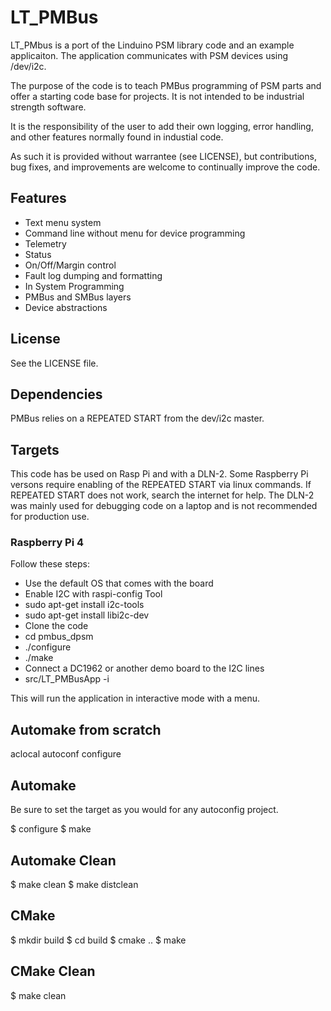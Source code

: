 # LT_PMBus

LT_PMbus is a port of the Linduino PSM library code and an example applicaiton.
The application communicates with PSM devices using /dev/i2c.

The purpose of the code is to teach PMBus programming of PSM parts and offer a
starting code base for projects. It is not intended to be industrial strength
software.

It is the responsibility of the user to add their own logging, error handling,
and other features normally found in industial code.

As such it is provided without warrantee (see LICENSE), but contributions,
bug fixes, and improvements are welcome to continually improve the code.

## Features

* Text menu system
* Command line without menu for device programming
* Telemetry
* Status
* On/Off/Margin control
* Fault log dumping and formatting
* In System Programming
* PMBus and SMBus layers
* Device abstractions

## License

See the LICENSE file.

## Dependencies

PMBus relies on a REPEATED START from the dev/i2c master.

## Targets

This code has be used on Rasp Pi and with a DLN-2. Some Raspberry Pi versons
require enabling of the REPEATED START via linux commands. If REPEATED START
does not work, search the internet for help. The DLN-2 was mainly used
for debugging code on a laptop and is not recommended for production use.

### Raspberry Pi 4

Follow these steps:

* Use the default OS that comes with the board
* Enable I2C with raspi-config Tool
* sudo apt-get install i2c-tools
* sudo apt-get install libi2c-dev
* Clone the code
* cd pmbus_dpsm
* ./configure
* ./make
* Connect a DC1962 or another demo board to the I2C lines
* src/LT_PMBusApp -i

This will run the application in interactive mode with a menu.

## Automake from scratch

aclocal
autoconf
configure

## Automake

Be sure to set the target as you would for any autoconfig project.

$ configure
$ make

## Automake Clean

$ make clean
$ make distclean

## CMake

$ mkdir build
$ cd build
$ cmake ..
$ make

## CMake Clean

$ make clean

